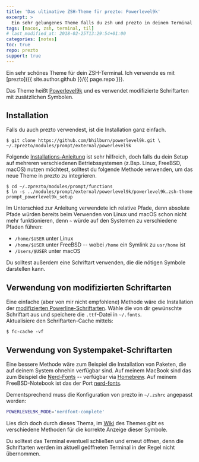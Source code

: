 ```yaml
---
title: 'Das ultimative ZSH-Theme für prezto: Powerlevel9k'
excerpt: >
  Ein sehr gelungenes Theme falls du zsh und prezto in deinem Terminal verwendest.
tags: [macos, zsh, terminal, til]
# last_modified_at: 2018-02-25T13:29:54+01:00
categories: [notes]
toc: true
repo: prezto
support: true
---
```


Ein sehr schönes Theme für dein ZSH-Terminal. Ich verwende es mit
[prezto]({{ site.author.github }}/{{ page.repo }}).

Das Theme heißt [Powerlevel9k](https://github.com/bhilburn/powerlevel9k) und es
verwendet modifizierte Schriftarten mit zusätzlichen Symbolen.

## Installation

Falls du auch prezto verwendest, ist die Installation ganz einfach.

``` terminal
$ git clone https://github.com/bhilburn/powerlevel9k.git \
~/.zprezto/modules/prompt/external/powerlevel9k
```

Folgende [Installations-Anleitung][Installation] ist sehr hilfreich, doch falls du dein Setup
auf mehreren verschiedenen Betriebssystemen (z.Bsp. Linux, FreeBSD, macOS)
nutzen möchtest, solltest du folgende Methode verwenden, um das neue Theme in
prezto zu integrieren.

[Installation]: https://github.com/bhilburn/powerlevel9k/wiki/Install-Instructions#option-3-install-for-prezto

``` terminal
$ cd ~/.zprezto/modules/prompt/functions
$ ln -s ../modules/prompt/external/powerlevel9k/powerlevel9k.zsh-theme prompt_powerlevel9k_setup
```

Im Unterschied zur Anleitung verwendete ich relative Pfade, denn absolute Pfade
würden bereits beim Verwenden von Linux und macOS schon nicht mehr funktionieren,
denn `~` würde auf den Systemen zu verschiedene Pfaden führen:

- `/home/$USER` unter Linux
- `/home/$USER` unter FreeBSD -- wobei `/home` ein Symlink zu `usr/home` ist
- `/Users/$USER` unter macOS

Du solltest außerdem eine Schriftart verwenden, die die nötigen Symbole
darstellen kann.

## Verwendung von modifizierten Schriftarten

Eine einfache (aber von mir nicht empfohlene) Methode wäre die Installation der
[modifizierten Powerline-Schriftarten][patched]. Wähle die von dir gewünschte
Schriftart aus und speichere die `.ttf`-Datei in `~/.fonts`.  
Aktualisiere den Schriftarten-Cache mittels:

``` terminal
$ fc-cache -vf
```

## Verwendung von Systempaket-Schriftarten

Eine bessere Methode wäre zum Beispiel die Installation von Paketen, die auf
deinem System ohnehin verfügbar sind. Auf meinem MacBook sind das zum Beispiel die
[Nerd-Fonts](https://github.com/ryanoasis/nerd-fonts#option-4-homebrew-fonts) --
verfügbar via [Homebrew](https://brew.sh/index_de).
Auf meinem FreeBSD-Notebook ist das der Port
[nerd-fonts](https://www.freshports.org/x11-fonts/nerd-fonts).

Dementsprechend muss die Konfiguration von prezto in `~/.zshrc` angepasst werden:

```bash
POWERLEVEL9K_MODE='nerdfont-complete'
```

Lies dich doch durch dieses Thema, im [Wiki][schriftarten] des Themes gibt es
verschiedene Methoden für die korrekte Anzeige dieser Symbole.

[schriftarten]: https://github.com/bhilburn/powerlevel9k/wiki/Install-Instructions#step-2-install-a-powerline-font
[patched]: https://github.com/gabrielelana/awesome-terminal-fonts/tree/patching-strategy/patched

Du solltest das Terminal eventuell schließen und erneut öffnen, denn die
Schriftarten werden im aktuell geöffneten Terminal in der Regel nicht übernommen.
